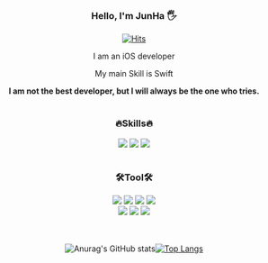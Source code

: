 

<div align="center">

### Hello, I'm JunHa 🖐
  
[![Hits](https://hits.seeyoufarm.com/api/count/incr/badge.svg?url=https%3A%2F%2Fgithub.com%2Fjjunhaa0211&count_bg=%23E05741&title_bg=%2342423F&icon=&icon_color=%23FFFFFF&title=hits&edge_flat=true)](https://https://github.com/jjunhaa0211)
  
I am an iOS developer
  
My main Skill is Swift
  

**I am not the best developer, but I will always be the one who tries.**
  
<h1>
    
### 🔥Skills🔥
  
<img src="https://img.shields.io/badge/IOS-000000?style=brack&logo=Apple&logoColor=white"/>
<img src="https://img.shields.io/badge/Swift-F05138?style=red&logo=Swift&logoColor=white"/>
<img src="https://img.shields.io/badge/C/C++-A8B9CC?style=yellow&logo=C&logoColor=white"/>

<br/>
<h1>
  
### 🛠Tool🛠
  
<img src="https://img.shields.io/badge/Xcode-147EFB?style=brack&logo=Xcode&logoColor=white"/>
<img src="https://img.shields.io/badge/CLion-000000?style=brack&logo=CLion&logoColor=white"/>
<img src="https://img.shields.io/badge/GitKraken-179287?style=brack&logo=GitKraken&logoColor=white"/>
<img src="https://img.shields.io/badge/CocoaPods-EE3322?style=brack&logo=CocoaPods&logoColor=white"/>
<br/>
<img src="https://img.shields.io/badge/Adobe Photoshop-31A8FF?style=brack&logo=Adobe Photoshop&logoColor=white"/>
<img src="https://img.shields.io/badge/Notion-000000?style=brack&logo=Notion&logoColor=white"/>
<img src="https://img.shields.io/badge/GitHub-181717?style=brack&logo=GitHub&logoColor=white"/>

  
<br/>
<br/>
<br/>

  
![Anurag's GitHub stats](https://github-readme-stats.vercel.app/api?username=jjunhaa0211&show_icons=true&theme=dark)[![Top Langs](https://github-readme-stats.vercel.app/api/top-langs/?username=jjunhaa0211&layout=compact)](https://github.com/anuraghazra/github-readme-stats)
  
</div>

